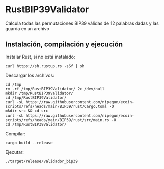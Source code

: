 # RustBIP39Validator

Calcula todas las permutaciones BIP39 válidas de 12 palabras dadas y las guarda en un archivo

## Instalación, compilación y ejecución

Instalar Rust, si no está instalado:

```
curl https://sh.rustup.rs -sSf | sh
```

Descargar los archivos:

```
cd /tmp
rm -rf /tmp/RustBIP39Validator/ 2> /dev/null
mkdir /tmp/RustBIP39Validator/
cd /tmp/RustBIP39Validator/
curl -sL https://raw.githubusercontent.com/nipegun/ecoin-scripts/refs/heads/main/BIP39/rust/Cargo.toml -O
mkdir src && cd src
curl -sL https://raw.githubusercontent.com/nipegun/ecoin-scripts/refs/heads/main/BIP39/rust/src/main.rs -O
cd /tmp/RustBIP39Validator/
```

Compilar:

```
cargo build --release
```

Ejecutar:

```
./target/release/validador_bip39
```

